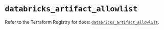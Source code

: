 # `databricks_artifact_allowlist`

Refer to the Terraform Registry for docs: [`databricks_artifact_allowlist`](https://registry.terraform.io/providers/databricks/databricks/1.58.0/docs/resources/artifact_allowlist).
